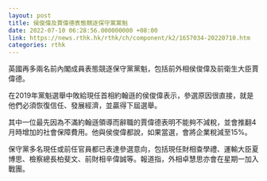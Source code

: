 ```yaml
---
layout: post
title: 侯俊偉及賈偉德表態競逐保守黨黨魁
date: 2022-07-10 06:28:56.000000000 +08:00
link: https://news.rthk.hk/rthk/ch/component/k2/1657034-20220710.htm
categories: rthk
---
```


英國再多兩名前內閣成員表態競逐保守黨黨魁，包括前外相侯俊偉及前衛生大臣賈偉德。

在2019年黨魁選舉中敗給現任首相約翰遜的侯俊偉表示，參選原因很直接，就是他們必須恢復信任、發展經濟，並贏得下屆選舉。

其中一位最先因為不滿約翰遜領導而辭職的賈偉德表明不能夠不減稅，並會推翻4月時增加的社會保障費用。他與侯俊偉都說，如果當選，會將企業稅減至15%。

保守黨多名現任或前任官員都已表達參選意向，包括現任財相查學禮、運輸大臣夏博思、檢察總長柏斐文、前財相辛偉誠等。報道指，外相卓慧思亦會在星期一加入戰團。
